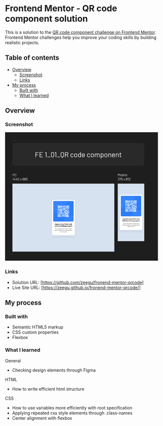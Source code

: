 # Frontend Mentor - QR code component solution

This is a solution to the [QR code component challenge on Frontend Mentor](https://www.frontendmentor.io/challenges/qr-code-component-iux_sIO_H). Frontend Mentor challenges help you improve your coding skills by building realistic projects.

## Table of contents

- [Overview](#overview)
  - [Screenshot](#screenshot)
  - [Links](#links)
- [My process](#my-process)
  - [Built with](#built-with)
  - [What I learned](#what-i-learned)

## Overview

### Screenshot

![](./screenshot.png)

### Links

- Solution URL: [https://github.com/zeegu/fronend-mentor-qrcode]
- Live Site URL: [https://zeegu.github.io/fronend-mentor-qrcode/]

## My process

### Built with

- Semantic HTML5 markup
- CSS custom properties
- Flexbox

### What I learned

General

- Checking design elements through Figma

HTML

- How to write efficient html structure

CSS

- How to use variables more efficiently with root specification
- Applying repeated css style elements through .class-names
- Center alignment with flexbox
